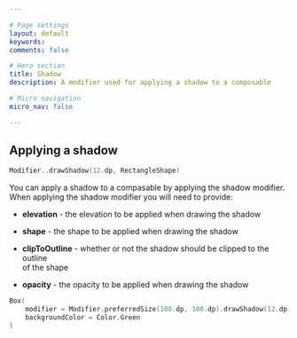 ```yaml
---

# Page settings
layout: default
keywords:
comments: false

# Hero section
title: Shadow
description: A modifier used for applying a shadow to a composable

# Micro navigation
micro_nav: false

---
```


## Applying a shadow

```kotlin
Modifier..drawShadow(12.dp, RectangleShape)
```

You can apply a shadow to a compasable by applying the shadow modifier. When applying the shadow modifier you will need to provide:

  * **elevation** - the elevation to be applied when drawing the shadow

  * **shape** - the shape to be applied when drawing the shadow

  * **clipToOutline** - whether or not the shadow should be clipped to the outline  
  of the shape

  * **opacity** - the opacity to be applied when drawing the shadow

```kotlin
Box(
    modifier = Modifier.preferredSize(100.dp, 100.dp).drawShadow(12.dp, RectangleShape),
    backgroundColor = Color.Green
)
```
